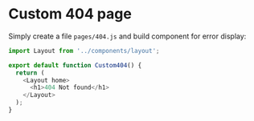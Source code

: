 # Custom 404 page

Simply create a file `pages/404.js` and build component for error display:

```js
import Layout from '../components/layout';

export default function Custom404() {
  return (
    <Layout home>
      <h1>404 Not found</h1>
    </Layout>
  );
}
```
